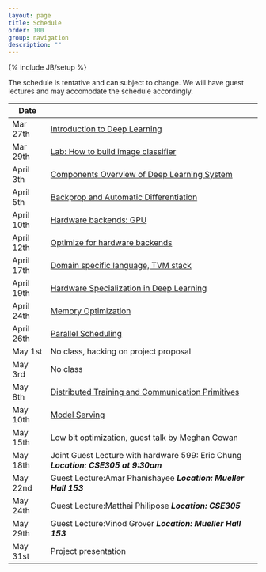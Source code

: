 ```yaml
---
layout: page
title: Schedule
order: 100
group: navigation
description: ""
---
```

{% include JB/setup %}

The schedule is tentative and can subject to change.
We will have guest lectures and may accomodate the schedule accordingly.


| Date         |                                                       		|
|--------------| ---------------------------------------------------------------|
| Mar 27th     |   [Introduction to Deep Learning](pdf/lecture1.pdf)   		|
| Mar 29th     |   [Lab: How to build image classifier](pdf/lab1_mnist.ipynb)	|
| April 3th    |   [Components Overview of Deep Learning System](pdf/lecture3.pdf)         		|
| April 5th    |   [Backprop and Automatic Differentiation](pdf/lecture4.pdf)              		|
| April 10th   |   [Hardware backends: GPU](pdf/lecture5.pdf)                              		|
| April 12th   |   [Optimize for hardware backends](pdf/lecture6.pdf)    |
| April 17th   |   [Domain specific language, TVM stack](pdf/lecture7.pdf) |
| April 19th   |   [Hardware Specialization in Deep Learning](pdf/lecture8.pdf)  |
| April 24th   |   [Memory Optimization](pdf/lecture9.pdf)            		|
| April 26th   |   [Parallel Scheduling](pdf/lecture10.pdf)               |
| May 1st      |   No class, hacking on project proposal                  |
| May 3rd      |   No class                                      	      	|
| May 8th      |   [Distributed Training and Communication Primitives](pdf/lecture11.pdf) |
| May 10th     |   [Model Serving](pdf/lecture12.pdf)                                     |
| May 15th     |   Low bit optimization, guest talk by Meghan Cowan |
| May 18th     |   Joint Guest Lecture with hardware 599: Eric Chung ***Location: CSE305 at 9:30am*** |
| May 22nd     |   Guest Lecture:Amar Phanishayee ***Location: Mueller Hall 153*** |
| May 24th     |   Guest Lecture:Matthai Philipose ***Location: CSE305*** |
| May 29th     |   Guest Lecture:Vinod Grover ***Location: Mueller Hall 153*** |
| May 31st     |   Project presentation                                 	|
